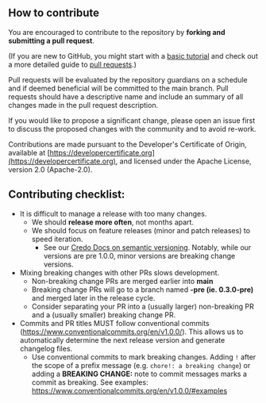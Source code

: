 ## How to contribute

You are encouraged to contribute to the repository by **forking and submitting a pull request**.

(If you are new to GitHub, you might start with a [basic tutorial](https://help.github.com/articles/set-up-git) and check out a more detailed guide to [pull requests](https://help.github.com/articles/using-pull-requests/).)

Pull requests will be evaluated by the repository guardians on a schedule and if deemed beneficial will be committed to the main branch. Pull requests should have a descriptive name and include an summary of all changes made in the pull request description.

If you would like to propose a significant change, please open an issue first to discuss the proposed changes with the community and to avoid re-work.

Contributions are made pursuant to the Developer's Certificate of Origin, available at [https://developercertificate.org](https://developercertificate.org), and licensed under the Apache License, version 2.0 (Apache-2.0).

## Contributing checklist:

- It is difficult to manage a release with too many changes.
  - We should **release more often**, not months apart.
  - We should focus on feature releases (minor and patch releases) to speed iteration.
    - See our [Credo Docs on semantic versioning](https://aries.js.org/guides/updating#versioning). Notably, while our versions are pre 1.0.0, minor versions are breaking change versions.
- Mixing breaking changes with other PRs slows development.
  - Non-breaking change PRs are merged earlier into **main**
  - Breaking change PRs will go to a branch named **<release-version>-pre (ie. 0.3.0-pre)** and merged later in the release cycle.
  - Consider separating your PR into a (usually larger) non-breaking PR and a (usually smaller) breaking change PR.
- Commits and PR titles MUST follow conventional commits (https://www.conventionalcommits.org/en/v1.0.0/). This allows us to automatically determine the next release version and generate changelog files.
  - Use conventional commits to mark breaking changes. Adding `!` after the scope of a prefix message (e.g. `chore!: a breaking change`) or adding a **BREAKING CHANGE:** note to commit messages marks a commit as breaking. See examples: https://www.conventionalcommits.org/en/v1.0.0/#examples
